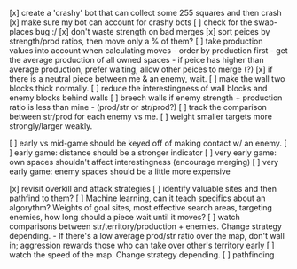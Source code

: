 [x] create a 'crashy' bot that can collect some 255 squares and then crash
[x] make sure my bot can account for crashy bots
[ ] check for the swap-places bug :/
[x] don't waste strength on bad merges
[x] sort peices by strength/prod ratios, then move only a % of them?
[ ] take production values into account when calculating moves
    - order by production first
    - get the average production of all owned spaces
    - if peice has higher than average production, prefer waiting, allow other peices to merge (?)
[x] if there is a neutral piece between me & an enemy, wait.
[ ] make the wall two blocks thick normally.
[ ] reduce the interestingness of wall blocks and enemy blocks behind walls
[ ] breech walls if enemy strength + production ratio is less than mine
    - (prod/str or str/prod?)
[ ] track the comparison between str/prod for each enemy vs me. 
[ ] weight smaller targets more strongly/larger weakly.

[ ] early vs mid-game should be keyed off of making contact w/ an enemy.
[ ] early game: distance should be a stronger indicator
[ ] very early game: own spaces shouldn't affect interestingness (encourage merging)
[ ] very early game: enemy spaces should be a little more expensive

[x] revisit overkill and attack strategies
[ ] identify valuable sites and then pathfind to them?
[ ] Machine learning, can it teach specifics about an algorythm? Weights of goal sites, most effective search areas, targeting enemies, how long should a piece wait until it moves?
[ ] watch comparisons between str/territory/production + enemies. Change strategy depending.
    - If there's a low average prod/str ratio over the map, don't wall in; aggression rewards those who can take over other's territory early
[ ] watch the speed of the map. Change strategy depending.
[ ] pathfinding
